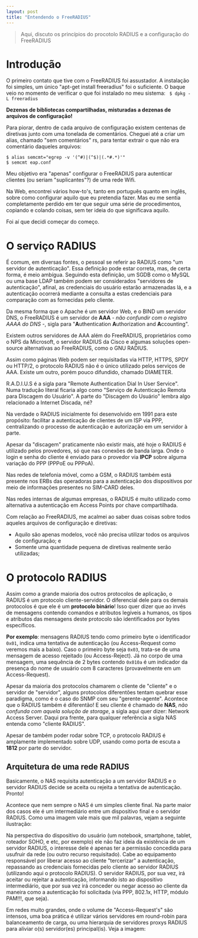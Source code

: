 ```yaml
---
layout: post
title: "Entendendo o FreeRADIUS"
---
```


> Aqui, discuto os princípios do procotolo RADIUS e a configuração do FreeRADIUS

# Introdução

O primeiro contato que tive com o FreeRADIUS foi assustador. A instalação foi simples, um único "apt-get install freeradius" foi o suficiente. O baque veio no momento de verificar o que foi instalado no meu sistema: <code> $ dpkg -L freeradius</code>

**Dezenas de bibliotecas compartilhadas, misturadas a dezenas de arquivos de configuração!**

Para piorar, dentro de cada arquivo de configuração existem centenas de diretivas junto com uma tonelada de comentários. Cheguei até a criar um alias, chamado "sem comentários" rs, para tentar extrair o que não era comentário daqueles arquivos:

```
$ alias semcmt="egrep -v '(^#)|(^$)|(.*#.*)'"
$ semcmt eap.conf
```

Meu objetivo era "apenas" configurar o FreeRADIUS para autenticar clientes (ou seriam "suplicantes"?) de uma rede Wifi.

Na Web, encontrei vários how-to's, tanto em português quanto em inglês, sobre como configurar aquilo que eu pretendia fazer. Mas eu me sentia completamente perdido em ter que seguir uma série de procedimentos, copiando e colando coisas, sem ter ideia do que significava aquilo.

Foi aí que decidi começar do começo.


# O serviço RADIUS

É comum, em diversas fontes, o pessoal se referir ao RADIUS como "um servidor de autenticação". Essa definição pode estar correta, mas, de certa forma, é meio ambígua. Seguindo esta definição, um SGDB como o MySQL ou uma base LDAP também podem ser considerados "servidores de autenticação", afinal, as credenciais do usuário estarão armazenadas lá, e a autenticação ocorrerá mediante a consulta a estas credenciais para comparação com as fornecidas pelo cliente.

Da mesma forma que o Apache é um servidor Web, e o BIND um servidor DNS, o FreeRADIUS é um servidor de **AAA** - *não confundir com o registro AAAA do DNS* -, sigla para "**A**uthentication **A**uthorization and **A**ccounting".

Existem outros servidores de AAA além do FreeRADIUS, proprietários como o NPS da Microsoft, o servidor RADIUS da Cisco e algumas soluções open-source alternativas ao FreeRADIUS, como o GNU RADIUS.

Assim como páginas Web podem ser requisitadas via HTTP, HTTPS, SPDY ou HTTP/2, o protocolo RADIUS não é o único utilizado pelos serviços de AAA. Existe um outro, porém pouco difundido, chamado DIAMETER.

R.A.D.I.U.S é a sigla para "Remote Authentication Dial In User Service". Numa tradução literal ficaria algo como "Serviço de Autenticação Remota para Discagem do Usuário". A parte do "Discagem do Usuário" lembra algo relacionado a Internet Discada, né?

Na verdade o RADIUS inicialmente foi desenvolvido em 1991 para este propósito: facilitar a autenticação de clientes de um ISP via PPP, centralizando o processo de autenticação e autorização em um servidor à parte.

Apesar da "discagem" praticamente não existir mais, até hoje o RADIUS é utilizado pelos provedores, só que nas conexões de banda larga. Onde o login e senha do cliente é enviado para o provedor via **IPCP** sobre alguma variação do PPP (PPPoE ou PPPoA).

Nas redes de telefonia móvel, como a GSM, o RADIUS também está presente nos ERBs das operadoras para a autenticação dos dispositivos por meio de informações presentes no SIM-CARD deles.

Nas redes internas de algumas empresas, o RADIUS é muito utilizado como alternativa a autenticação em Access Points por chave compartilhada.

Com relação ao FreeRADIUS, me acalmei ao saber duas coisas sobre todos aqueles arquivos de configuração e diretivas:

* Aquilo são apenas modelos, você não precisa utilizar todos os arquivos de configuração; e
* Somente uma quantidade pequena de diretivas realmente serão utilizadas;


# O protocolo RADIUS

Assim como a grande maioria dos outros protocolos de aplicação, o RADIUS é um protocolo cliente-servidor. O diferencial dele para os demais protocolos é que ele é um **protocolo binário**! Isso quer dizer que ao invés de mensagens contendo comandos e atributos legíveis a humanos, os tipos e atributos das mensagens deste protocolo são identificados por bytes específicos.

**Por exemplo**: mensagens RADIUS tendo como primeiro byte o identificador <code>0x01</code>, indica uma tentativa de autenticação (ou Access-Request como veremos mais a baixo). Caso o primeiro byte seja <code>0x03</code>, trata-se de uma mensagem de acesso rejeitado (ou Access-Reject). Já no corpo de uma mensagem, uma sequência de 2 bytes contendo <code>0x010a</code> é um indicador da presença do nome de usuário com 8 caracteres (provavelmente em um Access-Request).

Apesar da maioria dos protocolos chamarem o cliente de "cliente" e o servidor de "servidor", alguns protocolos diferentões tentam quebrar esse paradigma, como é o caso do SNMP com seu "gerente-agente". Acontece que o RADIUS também é diferentão! E seu cliente é chamado de **NAS**, *não confunda com aquela solução de storage*, a sigla aqui quer dizer: Network Access Server. Daqui pra frente, para qualquer referência a sigla NAS entenda como "cliente RADIUS".

Apesar de também poder rodar sobre TCP, o protocolo RADIUS é amplamente implementado sobre UDP, usando como porta de escuta a **1812** por parte do servidor.

## Arquitetura de uma rede RADIUS

Basicamente, o NAS requisita autenticação a um servidor RADIUS e o servidor RADIUS decide se aceita ou rejeita a tentativa de autenticação. Pronto!

Acontece que nem sempre o NAS é um simples cliente final. Na parte maior dos casos ele é um intermediário entre um dispositivo final e o servidor RADIUS. Como uma imagem vale mais que mil palavras, vejam a seguinte ilustração: 


Na perspectiva do dispositivo do usuário (um notebook, smartphone, tablet, roteador SOHO, e etc, por exemplo) ele não faz ideia da existência de um servidor RADIUS, o interesse dele é apenas ter a permissão concedida para usufruir da rede (ou outro recurso requisitado). Cabe ao equipamento responsável por liberar acesso ao cliente "tercerizar" a autenticação, repassando as credenciais fornecidas pelo cliente ao servidor RADIUS (utilizando aqui o protocolo RADIUS). O servidor RADIUS, por sua vez, irá aceitar ou rejeitar a autenticação, informando isto ao dispositivo intermediário, que por sua vez irá conceder ou negar acesso ao cliente da maneira como a autenticação foi solicitada (via PPP, 802.1x, HTTP, módulo PAM!!!, que seja).

Em redes muito grandes, onde o volume de "Access-Request's" são intensos, uma boa prática é utilizar vários servidores em round-robin para balanceamento de carga, ou uma hierarquia de servidores proxys RADIUS para aliviar o(s) servidor(es) principal(is). Veja a imagem: 


